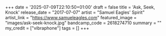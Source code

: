 +++
date = '2025-07-09T22:10:50+01:00'
draft = false
title = 'Ask, Seek, Knock'
release_date = "2017-07-07"
artist = "Samuel Eagles' Spirit"
artist_link = "https://www.samueleagles.com"
featured_image = "images/ask-seek-knock.jpg"
bandcamp_code = 2618274710
summary = ""
my_credit = ["vibraphone"]
tags = []
+++
